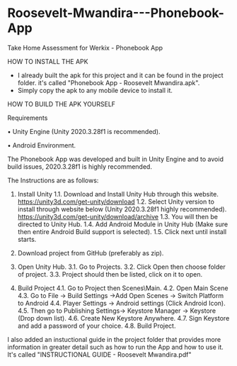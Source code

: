 # Roosevelt-Mwandira---Phonebook-App
Take Home Assessment for Werkix - Phonebook App

HOW TO INSTALL THE APK
- I already built the apk for this project and it can be found in the project folder. it's called "Phonebook App - Roosevelt Mwandira.apk".
- Simply copy the apk to any mobile device to install it.

HOW TO BUILD THE APK YOURSELF

Requirements

• Unity Engine (Unity 2020.3.28f1 is recommended).

• Android Environment.

The Phonebook App was developed and built in Unity Engine and to avoid build issues, 2020.3.28f1 is 
highly recommended.

The Instructions are as follows:
1. Install Unity
1.1. Download and Install Unity Hub through this website. 
https://unity3d.com/get-unity/download
1.2. Select Unity version to install through website below (Unity 2020.3.28f1 
highly recommended). https://unity3d.com/get-unity/download/archive
1.3. You will then be directed to Unity Hub.
1.4. Add Android Module in Unity Hub (Make sure then entire Android Build support is selected).
1.5. Click next until install starts.

2. Download project from GitHub (preferably as zip).
3. Open Unity Hub.
3.1. Go to Projects.
3.2. Click Open then choose folder of project.
3.3. Project should then be listed, click on it to open.

4. Build Project
4.1. Go to Project then Scenes\Main.
4.2. Open Main Scene
4.3. Go to File -> Build Settings ->Add Open Scenes -> Switch Platform to Android
4.4. Player Settings -> Android settings (Click Android Icon).
4.5. Then go to Publishing Settings-> Keystore Manager -> Keystore (Drop down list).
4.6. Create New Keystore Anywhere.
4.7. Sign Keystore and add a password of your choice.
4.8. Build Project.

I also added an instuctional guide in the project folder that provides more information in greater detail such as how to run the App and how to use it. It's called "INSTRUCTIONAL GUIDE - Roosevelt Mwandira.pdf"
